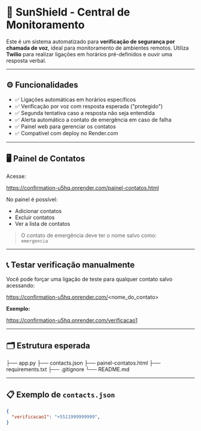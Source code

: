 # 🔐 SunShield - Central de Monitoramento

Este é um sistema automatizado para **verificação de segurança por chamada de voz**, ideal para monitoramento de ambientes remotos. Utiliza **Twilio** para realizar ligações em horários pré-definidos e ouvir uma resposta verbal.

---

## ⚙️ Funcionalidades

- ✅ Ligações automáticas em horários específicos
- ✅ Verificação por voz com resposta esperada ("protegido")
- ✅ Segunda tentativa caso a resposta não seja entendida
- ✅ Alerta automático a contato de emergência em caso de falha
- ✅ Painel web para gerenciar os contatos
- ✅ Compatível com deploy no Render.com

---

## 🖥️ Painel de Contatos

Acesse:

https://confirmation-u5hq.onrender.com/painel-contatos.html


No painel é possível:
- Adicionar contatos
- Excluir contatos
- Ver a lista de contatos

> O contato de emergência deve ter o nome salvo como:  
> `emergencia`

---

## 📞 Testar verificação manualmente

Você pode forçar uma ligação de teste para qualquer contato salvo acessando:

https://confirmation-u5hq.onrender.com/<nome_do_contato>


**Exemplo:**

https://confirmation-u5hq.onrender.com/verificacao1


---

## 🗂️ Estrutura esperada

├── app.py
├── contacts.json
├── painel-contatos.html
├── requirements.txt
├── .gitignore
└── README.md

---

## 📋 Exemplo de `contacts.json`

```json
{
  "verificacao1": "+5511999999999",
}
